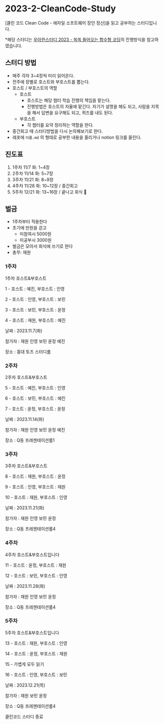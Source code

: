 # 2023-2-CleanCode-Study
[클린 코드 Clean Code - 애자일 소프트웨어 장인 정신]을 읽고 공부하는 스터디입니다.

*해당 스터디는 [우아한스터디 2023 - 쏙쏙 들어오는 함수형 코딩](https://www.youtube.com/watch?v=vub_peyogJY)의 진행방식을 참고하였습니다.

## 스터디 방법
- 매주 각자 3~4장씩 미리 읽어온다.
- 전주에 장별로 호스트와 부호스트를 뽑는다.
- 호스트 / 부호스트의 역할
    - 호스트
        - 호스트는 해당 챕터 학습 진행의 책임을 맡는다.
        - 진행방법은 호스트의 자율에 맡긴다. 자기가 설명을 해도 되고, 사람을 지목을 해서 답변을 요구해도 되고, 퀴즈를 내도 된다.
    - 부호스트
        - 각 챕터를 요약 정리하는 역할을 한다.
- 중간회고 때 스터디방법을 다시 논의해보기로 한다.
- 레포에 `이름.md` 의 형태로 공부한 내용을 올리거나 notion 링크를 올린다.

## 진도표

1. 1주차 11/7 화: 1~4장
2. 2주차 11/14 화: 5~7장
3. 3주차 11/21 화: 8~9장
4. 4주차 11/28 화: 10~12장 / 중간회고
5. 5주차 12/21 화: 13~16장 / 끝나고 회식 🥰

## 벌금

- 1주차부터 적용한다
- 초기에 만원을 걷고
    - 미참여시 5000원
    - 미공부시 3000원
- 벌금은 모아서 회식에 쓰기로 한다
- 총무: 재원

### 1주차

1주차 호스트&부호스트

1 - 호스트 : 예진, 부호스트 : 인영

2 - 호스트 : 인영, 부호스트 : 보민

3 - 호스트 : 보민, 부호스트 : 윤정

4 - 호스트 : 재원, 부호스트 : 예진

날짜 : 2023.11.7(화)

참가자 : 재원 인영 보민 윤정 예진

장소 : 홍대 토즈 스터디룸

### 2주차

2주차 호스트&부호스트

5 - 호스트 : 예진, 부호스트 : 인영

6 - 호스트 : 보민, 부호스트 : 예진

7 - 호스트 : 윤정, 부호스트 : 윤정

날짜 : 2023.11.14(화)

참가자 : 재원 인영 보민 윤정 예진

장소 : Q동 프레젠테이션룸1

### 3주차

3주차 호스트&부호스트

8 - 호스트 : 재원, 부호스트 : 윤정

9 - 호스트 : 인영, 부호스트 : 재원

10 - 호스트 : 재원, 부호스트 : 인영

날짜 : 2023.11.21(화)

참가자 : 재원 인영 보민 윤정

장소 : Q동 프레젠테이션룸4

### 4주차

4주차 호스트&부호스트입니다

11 - 호스트 : 윤정, 부호스트 : 재원

12 - 호스트 : 보민, 부호스트 : 인영

날짜 : 2023.11.28(화)

참가자 : 재원 인영 보민 윤정

장소 : Q동 프레젠테이션룸4

### 5주차

5주차 호스트&부호스트입니다

13 - 호스트 : 재원, 부호스트 : 인영

14 - 호스트 : 윤정, 부호스트 : 재원

15 - 가볍게 모두 읽기

16 - 호스트 : 인영, 부호스트 : 보민

날짜 : 2023.12.21(목)

참가자 : 재원 보민 윤정

장소 : Q동 프레젠테이션룸4

클린코드 스터디 종료